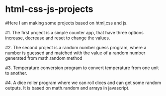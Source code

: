# html-css-js-projects

#Here I am making some projects based on html,css and js.

#1. The first project is a simple counter app, that have three options increase, decrease and reset to change the values.

#2. The second project is a random number guess program, where a number is guessed and matched with the value of a random number generated from math.random method

#3. Temperature conversion program to convert temperature from one unit to another.

#4. A dice roller program where we can roll dices and can get some random outputs. It is based on math.random and arrays in javascript.